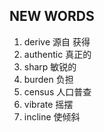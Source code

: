 ## NEW WORDS

1. derive 源自 获得
2. authentic 真正的
3. sharp 敏锐的
4. burden 负担
5. census 人口普查
6. vibrate 摇摆
7. incline 使倾斜
